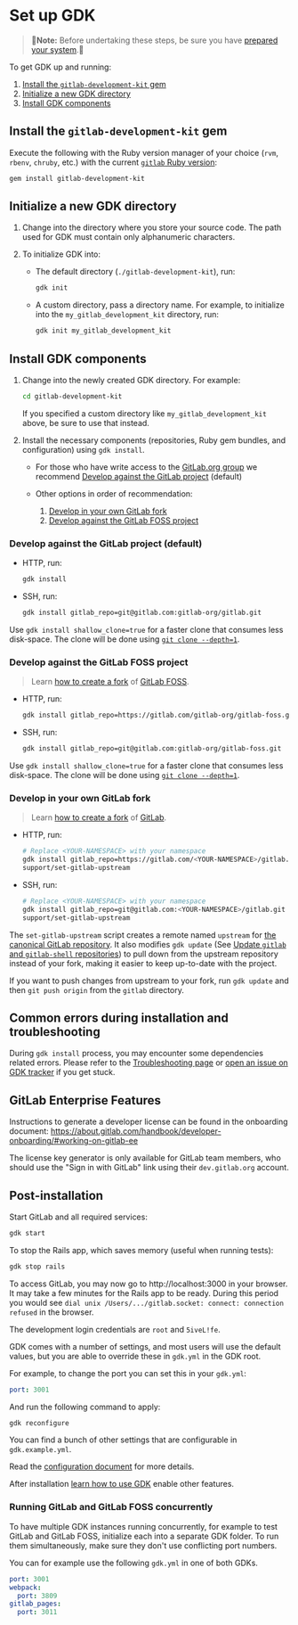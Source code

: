 # Set up GDK

> 🚨**Note:** Before undertaking these steps, be sure you have [prepared your system](./prepare.md).🚨

To get GDK up and running:

1. [Install the `gitlab-development-kit` gem](#install-the-gitlab-development-kit-gem)
1. [Initialize a new GDK directory](#initialize-a-new-gdk-directory)
1. [Install GDK components](#install-gdk-components)

## Install the `gitlab-development-kit` gem

Execute the following with the Ruby version manager of your choice (`rvm`, `rbenv`, `chruby`, etc.) with the current [`gitlab` Ruby version](https://gitlab.com/gitlab-org/gitlab/blob/master/.ruby-version):

```sh
gem install gitlab-development-kit
```

## Initialize a new GDK directory

1. Change into the directory where you store your source code. The path used for
   GDK must contain only alphanumeric characters.

1. To initialize GDK into:

   - The default directory (`./gitlab-development-kit`), run:

     ```sh
     gdk init
     ```

   - A custom directory, pass a directory name. For example, to initialize into
     the `my_gitlab_development_kit` directory, run:

     ```sh
     gdk init my_gitlab_development_kit
     ```

## Install GDK components

1. Change into the newly created GDK directory.  For example:

   ```sh
   cd gitlab-development-kit
   ```

   If you specified a custom directory like `my_gitlab_development_kit` above, be
   sure to use that instead.

1. Install the necessary components (repositories, Ruby gem bundles, and
   configuration) using `gdk install`.

   - For those who have write access to the [GitLab.org group](https://gitlab.com/gitlab-org)
   we recommend [Develop against the GitLab project](#develop-against-the-gitlab-project-default) (default)

   - Other options in order of recommendation:

     1. [Develop in your own GitLab fork](#develop-in-your-own-gitlab-fork)
     1. [Develop against the GitLab FOSS project](#develop-against-the-gitlab-foss-project)

### Develop against the GitLab project (default)

- HTTP, run:

  ```sh
  gdk install
  ```

- SSH, run:

  ```sh
  gdk install gitlab_repo=git@gitlab.com:gitlab-org/gitlab.git
  ```

Use `gdk install shallow_clone=true` for a faster clone that consumes less disk-space.
The clone will be done using [`git clone --depth=1`](https://www.git-scm.com/docs/git-clone#Documentation/git-clone.txt---depthltdepthgt).

### Develop against the GitLab FOSS project

> Learn [how to create a fork](https://docs.gitlab.com/ee/user/project/repository/forking_workflow.html#creating-a-fork) of [GitLab FOSS](https://gitlab.com/gitlab-org/gitlab-foss).

- HTTP, run:

  ```sh
  gdk install gitlab_repo=https://gitlab.com/gitlab-org/gitlab-foss.git
  ```

- SSH, run:

  ```sh
  gdk install gitlab_repo=git@gitlab.com:gitlab-org/gitlab-foss.git
  ```

Use `gdk install shallow_clone=true` for a faster clone that consumes less disk-space.
The clone will be done using [`git clone --depth=1`](https://www.git-scm.com/docs/git-clone#Documentation/git-clone.txt---depthltdepthgt).

### Develop in your own GitLab fork

> Learn [how to create a fork](https://docs.gitlab.com/ee/user/project/repository/forking_workflow.html#creating-a-fork) of [GitLab](https://gitlab.com/gitlab-org/gitlab).

- HTTP, run:

  ```sh
  # Replace <YOUR-NAMESPACE> with your namespace
  gdk install gitlab_repo=https://gitlab.com/<YOUR-NAMESPACE>/gitlab.git
  support/set-gitlab-upstream
  ```

- SSH, run:

  ```sh
  # Replace <YOUR-NAMESPACE> with your namespace
  gdk install gitlab_repo=git@gitlab.com:<YOUR-NAMESPACE>/gitlab.git
  support/set-gitlab-upstream
  ```

The `set-gitlab-upstream` script creates a remote named `upstream` for
[the canonical GitLab repository](https://gitlab.com/gitlab-org/gitlab). It also
modifies `gdk update` (See [Update `gitlab` and `gitlab-shell` repositories](howto/gdk_commands.md#update-gitlab-and-gitlab-shell-repositories))
to pull down from the upstream repository instead of your fork, making it easier
to keep up-to-date with the project.

If you want to push changes from upstream to your fork, run `gdk update` and then
`git push origin` from the `gitlab` directory.

## Common errors during installation and troubleshooting

During `gdk install` process, you may encounter some dependencies related errors. Please refer to the [Troubleshooting page](./howto/troubleshooting.md) or [open an issue on GDK tracker](https://gitlab.com/gitlab-org/gitlab-development-kit/issues) if you get stuck.

## GitLab Enterprise Features

Instructions to generate a developer license can be found in the
onboarding document: https://about.gitlab.com/handbook/developer-onboarding/#working-on-gitlab-ee

The license key generator is only available for GitLab team members, who should use the "Sign in with GitLab" link using their `dev.gitlab.org` account.

## Post-installation

Start GitLab and all required services:

```sh
gdk start
```

To stop the Rails app, which saves memory (useful when running tests):

```sh
gdk stop rails
```

To access GitLab, you may now go to http://localhost:3000 in your browser.
It may take a few minutes for the Rails app to be ready. During this period you would see `dial unix /Users/.../gitlab.socket: connect: connection refused` in the browser.

The development login credentials are `root` and
`5iveL!fe`.

GDK comes with a number of settings, and most users will use the
default values, but you are able to override these in `gdk.yml` in the
GDK root.

For example, to change the port you can set this in your `gdk.yml`:

```yaml
port: 3001
```

And run the following command to apply:

```sh
gdk reconfigure
```

You can find a bunch of other settings that are configurable in `gdk.example.yml`.

Read the [configuration document](howto/configuration.md) for more details.

After installation [learn how to use GDK](howto/README.md) enable other features.

### Running GitLab and GitLab FOSS concurrently

To have multiple GDK instances running concurrently, for example to
test GitLab and GitLab FOSS, initialize each into a separate GDK
folder. To run them simultaneously, make sure they don't use
conflicting port numbers.

You can for example use the following `gdk.yml` in one of both GDKs.

```yaml
port: 3001
webpack:
  port: 3809
gitlab_pages:
  port: 3011
```
